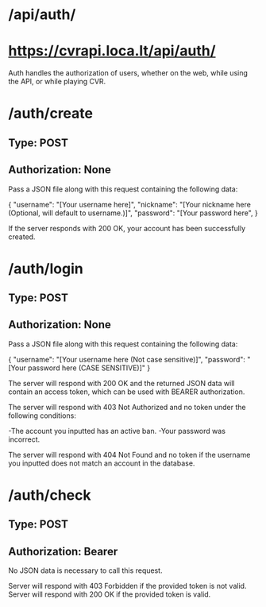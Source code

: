 # /api/auth/
# https://cvrapi.loca.lt/api/auth/

Auth handles the authorization of users, whether on the web, while using the API, or while playing CVR.

# /auth/create
## Type: POST
## Authorization: None

Pass a JSON file along with this request containing the following data:

{
     "username": "[Your username here]",
     "nickname": "[Your nickname here (Optional, will default to username.)]",
     "password": "[Your password here",
}

If the server responds with 200 OK, your account has been successfully created.

# /auth/login
## Type: POST
## Authorization: None

Pass a JSON file along with this request containing the following data:

{
     "username": "[Your username here (Not case sensitive)]",
     "password": "[Your password here (CASE SENSITIVE)]"
}

The server will respond with 200 OK and the returned JSON data will contain an access token, which can be used with BEARER authorization.

The server will respond with 403 Not Authorized and no token under the following conditions:

-The account you inputted has an active ban.
-Your password was incorrect.

The server will respond with 404 Not Found and no token if the username you inputted does not match an account in the database.

# /auth/check
## Type: POST
## Authorization: Bearer <InGameToken>

No JSON data is necessary to call this request.

Server will respond with 403 Forbidden if the provided token is not valid.
Server will respond with 200 OK if the provided token is valid.